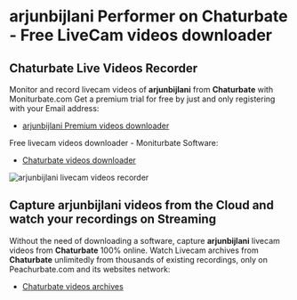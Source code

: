 # arjunbijlani Performer on Chaturbate - Free LiveCam videos downloader

## Chaturbate Live Videos Recorder

Monitor and record livecam videos of **arjunbijlani** from **Chaturbate** with Moniturbate.com
Get a premium trial for free by just and only registering with your Email address:
* [arjunbijlani Premium videos downloader](https://moniturbate.com/request-demo-licence-key.html)

Free livecam videos downloader - Moniturbate Software:
* [Chaturbate videos downloader](https://moniturbate.com/moniturbate-download-software.html)

![arjunbijlani livecam videos recorder](https://peachurnet.com/templates/moniturbate-software.png)


## Capture arjunbijlani videos from the Cloud and watch your recordings on Streaming

Without the need of downloading a software, capture **arjunbijlani** livecam videos from **Chaturbate** 100% online.
Watch Livecam archives from **Chaturbate** unlimitedly from thousands of existing recordings, only on Peachurbate.com and its websites network:
* [Chaturbate videos archives](https://peachurnet.com/)